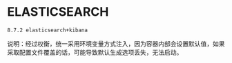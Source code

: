 # ELASTICSEARCH 
```text
8.7.2 elasticsearch+kibana
```
说明：经过权衡，统一采用环境变量方式注入，因为容器内部会设置默认值，如果采取配置文件覆盖的话，可能导致默认生成选项丢失，无法启动。

